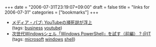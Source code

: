 +++
date = "2006-07-31T23:19:07+09:00"
draft = false
title = "links for 2006-07-31"
categories = ["bookmarks"]
+++

<ul>
	<li>
		<div><a href="http://zen.seesaa.net/article/21642555.html">メディア・パブ: YouTubeの瀕死説が浮上</a></div>
		<div>(tags: <a href="http://del.icio.us/nobu666/business">business</a> <a href="http://del.icio.us/nobu666/youtube">youtube</a>)</div>
	</li>
	<li>
		<div><a href="http://www.atmarkit.co.jp/fdotnet/special/powershell01/powershell01_01.html">次世代Windowsシェル「Windows PowerShell」を試す（前編） ? ＠IT</a></div>
		<div>(tags: <a href="http://del.icio.us/nobu666/microsoft">microsoft</a> <a href="http://del.icio.us/nobu666/windows">windows</a> <a href="http://del.icio.us/nobu666/shell">shell</a>)</div>
	</li>
</ul>
